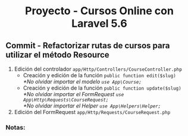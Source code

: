 
<!-- Title -->
<h1 align="center">Proyecto - Cursos Online con Laravel 5.6</h1>
<!-- End Title -->

<!-- Commit name -->
<h2>Commit - <strong>Refactorizar rutas de cursos para utilizar el método Resource</strong></h2>
<!-- End Commit name -->

<!-- Commit instructions -->
<ol>
  <li>
    Edición del controlador <code>app/Http/Controllers/CourseController.php</code>
    <ul>
      <li>
        Creación y edición de la función <code>public function edit($slug)</code>
        <br>
        <em>*No olvidar importar el modelo <code>use App\Course;</code></em>
      </li>
      <li>
        Creación y edición de la función <code>public function update($slug)</code>
        <br>
        <em>*No olvidar importar el FormRequest <code>use App\Http\Requests\CourseRequest;</code></em>
        <br>
        <em>*No olvidar importar el Helper <code>use App\Helpers\Helper;</code></em>
      </li>
    </ul>
  </li>
  <li>Edición del FormRequest <code>app/Http/Requests/CourseRequest.php</code></li>
</ol>
<!-- End Commit instructions -->

  <!-- Notes -->
  <h3>Notas:</h3>
  <ul>
    
  </ul>

  <em></em>
  <!-- End notes -->